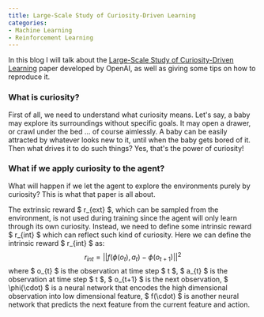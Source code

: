 ```yaml
---
title: Large-Scale Study of Curiosity-Driven Learning
categories:
- Machine Learning
- Reinforcement Learning
---
```


In this blog I will talk about the [Large-Scale Study of Curiosity-Driven Learning](https://pathak22.github.io/large-scale-curiosity/resources/largeScaleCuriosity2018.pdf) paper developed by OpenAI, as well as giving some tips on how to reproduce it.

### What is curiosity?

First of all, we need to understand what curiosity means. Let's say, a baby may explore its surroundings without specific goals. It may open a drawer, or crawl under the bed ... of course aimlessly. A baby can be easily attracted by whatever looks new to it, until when the baby gets bored of it. Then what drives it to do such things? Yes, that's the power of curiosity! 

### What if we apply curiosity to the agent?

What will happen if we let the agent to explore the environments purely by curiosity? This is what that paper is all about. 

The extrinsic reward $ r_{ext} $, which can be sampled from the environment, is not used during training since the agent will only learn through its own curiosity. Instead, we need to define some intrinsic reward $ r_{int} $ which can reflect such kind of curiosity. Here we can define the intrinsic reward $ r_{int} $ as:
$$ r_{int} = ||f(\phi(o_{t}), a_{t}) - \phi(o_{t+1})||^{2} $$
where $ o_{t} $ is the observation at time step $ t $, $ a_{t} $ is the observation at time step $ t $, $ o_{t+1} $ is the next observation, $ \phi(\cdot) $ is a neural network that encodes the high dimensional observation into low dimensional feature, $ f(\cdot) $ is another neural network that predicts the next feature from the current feature and action.
